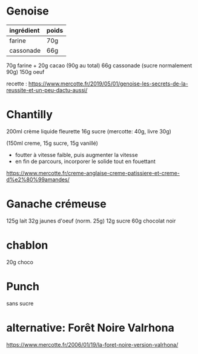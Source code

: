 # Genoise

|ingrédient|poids|
|:-|:-|
|farine|70g|
|cassonade|66g|

70g farine + 20g cacao (90g au total)
66g cassonade (sucre normalement 90g)
150g oeuf

recette : https://www.mercotte.fr/2019/05/01/genoise-les-secrets-de-la-reussite-et-un-peu-dactu-aussi/ 

# Chantilly
200ml crème liquide fleurette 
16g sucre (mercotte: 40g, livre 30g) 

(150ml creme, 15g sucre, 15g vanillé)

- foutter à vitesse faible, puis augmenter la vitesse
- en fin de parcours, incorporer le solide tout en fouettant

https://www.mercotte.fr/creme-anglaise-creme-patissiere-et-creme-d%e2%80%99amandes/

# Ganache crémeuse
125g lait
32g jaunes d'oeuf (norm. 25g)
12g sucre
60g chocolat noir

# chablon
20g choco

# Punch
sans sucre

# alternative: Forêt Noire Valrhona
https://www.mercotte.fr/2006/01/19/la-foret-noire-version-valrhona/
